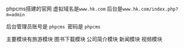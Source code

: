 phpcms搭建的官网  虚拟域名是`www.hk.com`  后台是`www.hk.com/index.php?m=admin`

后台管理员账号是 `phpcms `密码是 `phpcms` 

主要模块有旅游模块  图书下载模块  公司简介模块  新闻模块  视频模块

